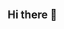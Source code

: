 ## Hi there 👋

<!--
**interest8069/interest8069** is a ✨ _special_ ✨ repository because its `README.md` (this file) appears on your GitHub profile.

Here are some ideas to get you started:

https://img.shields.io/badge/%EC%95%88%EB%85%95%ED%95%98%EC%84%B8%EC%9A%94.-brightgreen
<img src="https://capsule-render.vercel.app/api?type=모양&color=색상코드&height=높이&section=header&text=텍스트&fontSize=텍스트크기" />

- 🔭 I’m currently working on ...
- 🌱 I’m currently learning ...
- 👯 I’m looking to collaborate on ...
- 🤔 I’m looking for help with ...
- 💬 Ask me about ...
- 📫 How to reach me: ...
- 😄 Pronouns: ...
- ⚡ Fun fact: ...
-->
